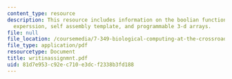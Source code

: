 ```yaml
---
content_type: resource
description: This resource includes information on the boolian function and boolian
  experssion, self assembly template, and programmable 3-d arrays.
file: null
file_location: /coursemedia/7-349-biological-computing-at-the-crossroads-of-engineering-and-science-spring-2005/81d7e953c92ec710e3dcf2338b3fd188_writinassignmnt.pdf
file_type: application/pdf
resourcetype: Document
title: writinassignmnt.pdf
uid: 81d7e953-c92e-c710-e3dc-f2338b3fd188
---
```

